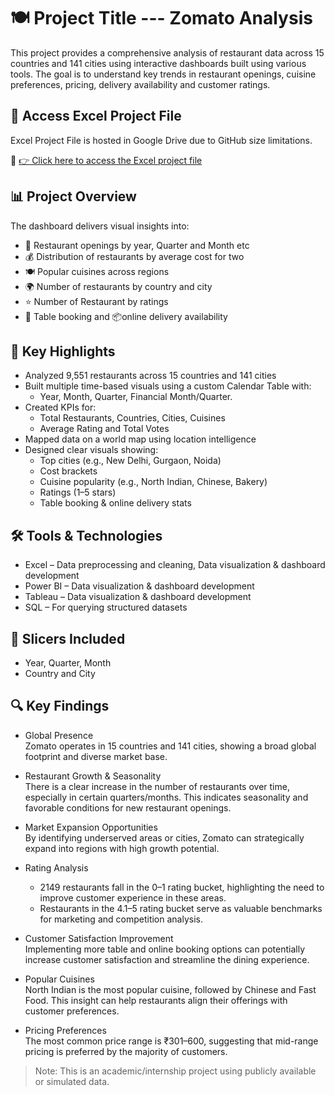 # 🍽️ Project Title  ---  Zomato Analysis

This project provides a comprehensive analysis of restaurant data across 15 countries and 141 cities using interactive dashboards built using various tools. The goal is to understand key trends in restaurant openings, cuisine preferences, pricing, delivery availability and customer ratings.

## 🔗 Access Excel Project File

Excel Project File is hosted in Google Drive due to GitHub size limitations.

📁 [👉 Click here to access the Excel project file](https://drive.google.com/file/d/1iRclTDqcIrkCXulWmorFtGCCN-uqbouX/view?usp=sharing)


## 📊 Project Overview

The dashboard delivers visual insights into:

- 📅 Restaurant openings by year, Quarter and Month etc
- 💰 Distribution of restaurants by average cost for two
- 🍽️ Popular cuisines across regions
- 🌍 Number of restaurants by country and city
- ⭐ Number of Restaurant by ratings 
- 🧾 Table booking and 📦online delivery availability

## 📌 Key Highlights

- Analyzed 9,551 restaurants across 15 countries and 141 cities
- Built multiple time-based visuals using a custom Calendar Table with:
  - Year, Month, Quarter, Financial Month/Quarter.
- Created KPIs for:
  - Total Restaurants, Countries, Cities, Cuisines
  - Average Rating and Total Votes
- Mapped data on a world map using location intelligence
- Designed clear visuals showing:
  - Top cities (e.g., New Delhi, Gurgaon, Noida)
  - Cost brackets
  - Cuisine popularity (e.g., North Indian, Chinese, Bakery)
  - Ratings (1–5 stars)
  - Table booking & online delivery stats

## 🛠 Tools & Technologies
- Excel – Data preprocessing and cleaning, Data visualization & dashboard development
- Power BI – Data visualization & dashboard development
- Tableau – Data visualization & dashboard development
- SQL – For querying structured datasets


## 📍 Slicers Included

- Year, Quarter, Month
- Country and City


## 🔍 Key Findings

- Global Presence  
  Zomato operates in 15 countries and 141 cities, showing a broad global footprint and diverse market base.

- Restaurant Growth & Seasonality  
  There is a clear increase in the number of restaurants over time, especially in certain quarters/months. This indicates seasonality and favorable conditions for new restaurant openings.

- Market Expansion Opportunities  
  By identifying underserved areas or cities, Zomato can strategically expand into regions with high growth potential.

- Rating Analysis  
  - 2149 restaurants fall in the 0–1 rating bucket, highlighting the need to improve customer experience in these areas.  
  - Restaurants in the 4.1–5 rating bucket serve as valuable benchmarks for marketing and competition analysis.

- Customer Satisfaction Improvement  
  Implementing more table and online booking options can potentially increase customer satisfaction and streamline the dining experience.

- Popular Cuisines  
  North Indian is the most popular cuisine, followed by Chinese and Fast Food. This insight can help restaurants align their offerings with customer preferences.

- Pricing Preferences  
  The most common price range is ₹301–600, suggesting that mid-range pricing is preferred by the majority of customers.

> Note: This is an academic/internship project using publicly available or simulated data.
